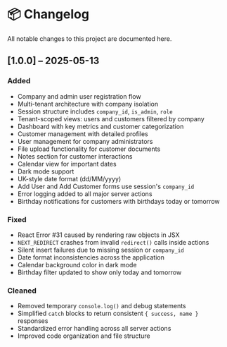 # 📦 Changelog

All notable changes to this project are documented here.

## [1.0.0] – 2025-05-13
### Added
- Company and admin user registration flow
- Multi-tenant architecture with company isolation
- Session structure includes `company_id`, `is_admin`, `role`
- Tenant-scoped views: users and customers filtered by company
- Dashboard with key metrics and customer categorization
- Customer management with detailed profiles
- User management for company administrators
- File upload functionality for customer documents
- Notes section for customer interactions
- Calendar view for important dates
- Dark mode support
- UK-style date format (dd/MM/yyyy)
- Add User and Add Customer forms use session's `company_id`
- Error logging added to all major server actions
- Birthday notifications for customers with birthdays today or tomorrow

### Fixed
- React Error #31 caused by rendering raw objects in JSX
- `NEXT_REDIRECT` crashes from invalid `redirect()` calls inside actions
- Silent insert failures due to missing session or `company_id`
- Date format inconsistencies across the application
- Calendar background color in dark mode
- Birthday filter updated to show only today and tomorrow

### Cleaned
- Removed temporary `console.log()` and debug statements
- Simplified `catch` blocks to return consistent `{ success, name }` responses
- Standardized error handling across all server actions
- Improved code organization and file structure
